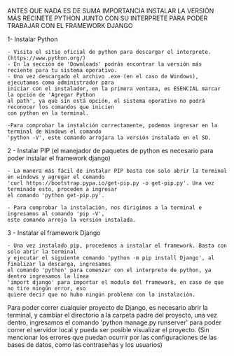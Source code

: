 ANTES QUE NADA ES DE SUMA IMPORTANCIA INSTALAR LA VERSIÓN MÁS RECINETE PYTHON JUNTO CON SU INTERPRETE PARA PODER TRABAJAR CON
EL FRAMEWORK DJANGO

1- Instalar Python
	
	- Visita el sitio oficial de python para descargar el interprete. (https://www.python.org/)
	- En la sección de 'Downloads' podrás encontrar la versión más reciente para tu sistema operativo.
	- Una vez descargado el archivo .exe (en el caso de Windows), ejecutamos como administrador para
	iniciar con el instalador, en la primera ventana, es ESENCIAL marcar la opción de 'Agregar Python
	al path', ya que sin está opción, el sistema operativo no podrá reconocer los comandos que inicien
	con python en la terminal.
	
	-Para comprobar la instalción correctamente, podemos ingresar en la terminal de Windows el comando
	'python -V', este comando arrojara la versión instalada en el SO.

2 - Instalar PIP (el manejador de paquetes de python es necesario para poder instalar el framework django)
	
	- La manera más fácil de instalar PIP basta con solo abrir la terminal en windows y agregar el comando
	'curl https://bootstrap.pypa.io/get-pip.py -o get-pip.py'. Una vez terminado esto, proceden a ingresar
	el comando 'python get-pip.py'.
	
	- Para comprobar la instalación, nos dirigimos a la terminal e ingresamos al comando 'pip -V',
	este comando arroja la versión instalada.


3 - Instalar el framework Django
	
	- Una vez instalado pip, procedemos a instalar el framework. Basta con solo abrir la terminal
	y ejecutar el siguiente comando 'python -m pip install Django', al finalizar la descarga, ingresamos
	el comando 'python' para comenzar con el interprete de python, ya dentro ingresamos la línea
	'import django' para importar el modulo del framework, en caso de que no tire ningún error, eso
	quiere decir que no hubo ningún problema con la instalación.



Para poder correr cualquier proyecto de Django, es necesario abrir la terminal, y cambiar el directorio
a la carpeta padre del proyecto, una vez dentro, ingresamos el comando 'python manage.py runserver' para
poder correr el servidor local y pueda ser posible visualizar el proyecto. (Sin mencionar los errores que
puedan ocurrir por las configuraciones de las bases de datos, como las contraseñas y los usuarios)
	
	
